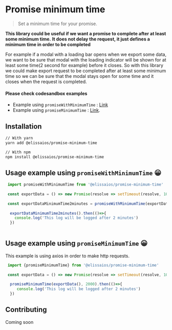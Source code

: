 # Promise minimum time

> Set a minimum time for your promise. 

**This library could be useful if we want a promise to complete after at least some minimum time.**
**It does not delay the request, it just defines a minimum time in order to be completed**


For example if a modal with a loading bar opens when we export some data, we want to be sure 
that modal with the loading indicator will be shown for at least some time(2 second for example)
before it closes. So with this library we could make export request to be completed after at least some
minimum time so we can be sure that the modal stays open for some time and it
closes when the request is completed.
  

#### Please check codesandbox examples
- Example using `promiseWithMinimumTime` : [Link](https://pages.github.com/)
- Example using `promiseMinimumTime` : [Link](https://pages.github.com/).


## Installation

```sh
// With yarn
yarn add @elissaios/promise-minimum-time

// With npm
npm install @elissaios/promise-minimum-time
```

## Usage example using `promiseWithMinimumTime` 😀 


```javascript
 import promiseWithMinimumTime from '@elissaios/promise-minimum-time'
 
 const exportData = () => new Promise(resolve => setTimeout(resolve, 1000))
 
 const exportDataMinimumTime2minutes = promiseWithMinimumTime(exportData, 2000)
  
  exportDataMinimumTime2minutes().then(()=>{
    console.log('This log will be logged after 2 minutes')
  })
  
```

## Usage example using `promiseMinimumTime` 😀 
This example is using axios in order to make http requests.

```javascript
 import {promiseMinimumTime} from '@elissaios/promise-minimum-time'
 
 const exportData = () => new Promise(resolve => setTimeout(resolve, 1000))
 
  promiseMinimumTime(exportData(), 2000).then(()=>{
     console.log('This log will be logged after 2 minutes')
  })
```

## Contributing

Coming soon
